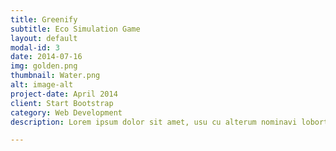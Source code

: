 ```yaml
---
title: Greenify 
subtitle: Eco Simulation Game
layout: default
modal-id: 3
date: 2014-07-16
img: golden.png
thumbnail: Water.png
alt: image-alt
project-date: April 2014
client: Start Bootstrap
category: Web Development
description: Lorem ipsum dolor sit amet, usu cu alterum nominavi lobortis. At duo novum diceret. Tantas apeirian vix et, usu sanctus postulant inciderint ut, populo diceret necessitatibus in vim. Cu eum dicam feugiat noluisse.

---
```

